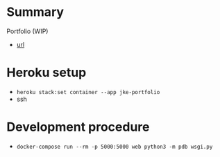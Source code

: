 # Summary
Portfolio (WIP) 
* [url](https://jke-portfolio.herokuapp.com)

# Heroku setup
* `heroku stack:set container --app jke-portfolio`
* ssh

# Development procedure
* `docker-compose run --rm -p 5000:5000 web python3 -m pdb wsgi.py`
